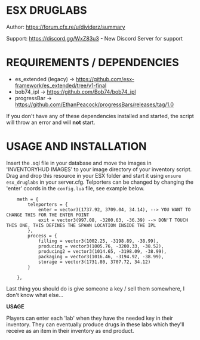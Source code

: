# ESX DRUGLABS
Author: https://forum.cfx.re/u/dividerz/summary

Support: https://discord.gg/WxZ83u3 - New Discord Server for support

# REQUIREMENTS / DEPENDENCIES
- es_extended (legacy) -> https://github.com/esx-framework/es_extended/tree/v1-final
- bob74_ipl -> https://github.com/Bob74/bob74_ipl
- progressBar -> https://github.com/EthanPeacock/progressBars/releases/tag/1.0

If you don't have any of these dependencies installed and started, the script will throw an error and will **not** start.

# USAGE AND INSTALLATION
Insert the .sql file in your database and move the images in 'INVENTORYHUD IMAGES' to your image directory of your inventory script.
Drag and drop this resource in your ESX folder and start it using ```ensure esx_druglabs``` in your server.cfg. Telporters can be changed by changing the 'enter' coords in the ```config.lua``` file, see example below.

```
    meth = {
        teleporters = {
            enter = vector3(1737.92, 3709.04, 34.14), --> YOU WANT TO CHANGE THIS FOR THE ENTER POINT
            exit = vector3(997.08, -3200.63, -36.39) --> DON'T TOUCH THIS ONE, THIS DEFINES THE SPAWN LOCATION INSIDE THE IPL
        },
        process = {
            filling = vector3(1002.25, -3198.89, -38.99),
            producing = vector3(1005.76, -3200.33, -38.52),
            producing2 = vector3(1014.65, -3198.09, -38.99),
            packaging = vector3(1016.46, -3194.92, -38.99),
            storage = vector3(1731.80, 3707.72, 34.12)
        }
        
    },
```

Last thing you should do is give someone a key / sell them somewhere, I don't know what else... 

**USAGE**

Players can enter each 'lab' when they have the needed key in their inventory. They can eventually produce drugs in these labs which they'll receive as an item in their inventory as end product.
